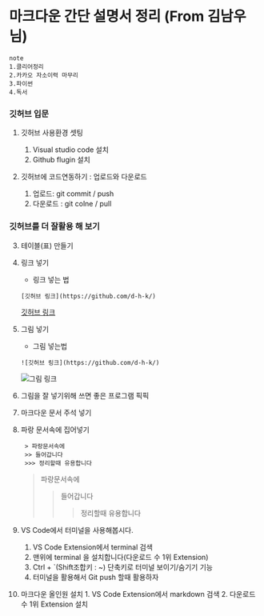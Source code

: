 # 마크다운 간단 설명서 정리 (From 김남우님)
```
note
1.클리어정리
2.카카오 자소이력 마무리
3.파이썬
4.독서
```
 ### 깃허브 입문
 1. 깃허브 사용환경 셋팅 
    1. Visual studio code 설치
    2. Github flugin 설치
 
 2. 깃허브에 코드연동하기 : 업로드와 다운로드
    1. 업로드: git commit / push
    2. 다운로드 : git colne / pull
 
 ### 깃허브를 더 잘활용 해 보기
 3. 테이블(표) 만들기

 4. 링크 넣기 
    * 링크 넣는 법
    ```
    [깃허브 링크](https://github.com/d-h-k/)
    ```
    [깃허브 링크](https://github.com/d-h-k/)
 5. 그림 넣기
    * 그림 넣는법
    ```
    ![깃허브 링크](https://github.com/d-h-k/)
    ```
    ![그림 링크](https://github.com/d-h-k/)

 6. 그림을 잘 넣기위해 쓰면 좋은 프로그램 픽픽
  []()
  ![]()
 
 7. 마크다운 문서 주석 넣기
 8. 파랑 문서속에 집어넣기
    ```
     > 파랑문서속에
     >> 들어갑니다
     >>> 정리할때 유용합니다
    ```
    > 파랑문서속에
    >> 들어갑니다
    >>> 정리할때 유용합니다
 
 9. VS Code에서 터미널을 사용해봅시다.
    1. VS Code Extension에서 terminal 검색
    2. 맨위에 terminal 을 설치합니다(다운로드 수 1위 Extension)
    3. Ctrl + `(Shift조합키 : ~) 단축키로 터미널 보이기/숨기기 기능
    4. 터미널을 활용해서 Git push 할때 활용하자

 10. 마크다운 올인원 설치
    1. VS Code Extension에서 markdown 검색
    2. 다운로드 수 1위 Extension 설치
 
